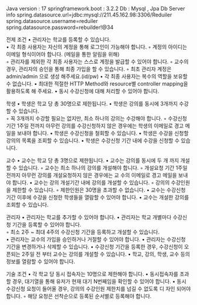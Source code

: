 Java version : 17
springframework.boot : 3.2.2
Db : Mysql , Jpa
Db Server info
spring.datasource.url=jdbc:mysql://211.45.162.98:3306/Reduiler
spring.datasource.username=reduiler
spring.datasource.password=rebuilder!@34





전제 조건
• 관리자는 학교를 등록할 수 있습니다.   
• 각 최종 사용자는 자신의 계정을 통해 로그인이 가능해야 합니다. 
◦ 계정의 아이디는 이메일 형식이어야 합니다. (메일을 통한 알림을 위해)  
◦ 관리자를 제외한 각 최종 사용자는 스스로 계정을 발급할 수 있어야 합니다. 
◦ 교수의 경우, 관리자의 승인을 통해 최종 가입을 할 수 있습니다. 
◦ 최초 관리자 계정은 admin/admin 으로 생성 해주세요.(id/pw) 
• 각 최종 사용자는 복수의 역할을 보유할 수 없습니다. 
• 최대한 적절한 HTTP Method와 resource별 controller mapping을 활용하도록 해 
주세요.
• 동시 수강신청에 대해 처리할 수 있어야 합니다.

학생
• 학생은 학교 당 총 30명으로 제한됩니다. 
• 학생은 강의를 동시에 3개까지 수강할 수 있습니다.  
◦ 꼭 3개까지 수강할 필요는 없지만, 최소 하나의 강의는 수강해야 합니다.
◦ 수강신청 기간 1주일 전까지 아무런 강의를 수강신청하지 않은 경우에는 학생의 이메일로 경고 메일을 보내야 합니다.
• 학생은 수강신청을 철회할 수 있습니다. 
• 학생은 수강을 신청할 강의의 목록을 조회할 수 있습니다.
• 학생은 수강신청 기간 내에 수강을 신청할 수 있습니다.

교수
• 교수는 학교 당 총 3명으로 제한됩니다. 
• 교수는 강의를 동시에 두 개 까지 개설할 수 있습니다. 
◦ 교수는 최소 하나의 강의를 개설해야 합니다.
◦ 개설요청 기간 1주일 전까지 아무런 강의를 개설요청하지 않은 경우에는 교
수의 이메일로 경고 메일을 보내야 합니다.
• 교수는 강의 개설기간 내에 강의를 개설할 수 있습니다. 
◦ 강의의 수강인원을 제한할 수 있습니다. 
◦ 제한인원은 30명을 초과할 수 없습니다. 
• 교수는 수강신청 기간 이후에 수강을 신청한 학생들을 열람할 수 있어야 합니다. 
• 교수는 개설한 강의를 조회할 수 있습니다. 

관리자
• 관리자는 학교를 추가할 수 있어야 합니다. 
• 관리자는 학교 개별마다 수강신청 기간을 등록할 수 있어야 합니다.  
◦ 최소 2주 ~ 최대 4주의 수강신청 기간을 등록하고 개설할 수 있습니다.  
• 관리자는 교수의 가입을 승인하거나 거절할 수 있어야 합니다. 
• 관리자는 수강신청 기간을 변경하거나 삭제할 수 있습니다. 
• 수강신청 기간을 등록한 경우, 수강신청이 오픈되는 2주일 전 부터 교수는 강의를
개설할 수 있습니다. 
• 학교, 강의, 학생, 교수 등의 정보를 열람할 수 있어야 합니다. 

기술 조건
• 각 학교 당 동시 접속자는 10명으로 제한해야 합니다.
• 동시접속자를 초과할 경우, 대기열을 통해 유저가 현재 대기 N번째임을 확인할
수 있어야 합니다.
• 동시 수강신청 요청이 들어올 경우, 강의의 수강인원 제한치를 넘길 수 없도록 디
자인 되어야 합니다.
◦ 해당 요청은 선착순으로 등록된 순서별로 등록해야 합니다.
